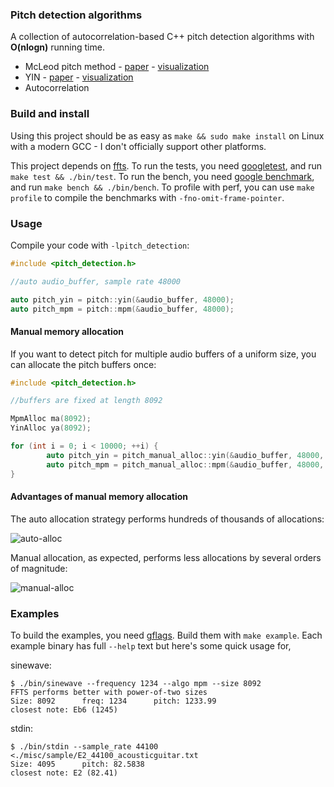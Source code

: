 ### Pitch detection algorithms

A collection of autocorrelation-based C++ pitch detection algorithms with **O(nlogn)** running time.

* McLeod pitch method - [paper](http://miracle.otago.ac.nz/tartini/papers/A_Smarter_Way_to_Find_Pitch.pdf) - [visualization](./misc/mcleod)
* YIN - [paper](http://audition.ens.fr/adc/pdf/2002_JASA_YIN.pdf) - [visualization](./misc/yin)
* Autocorrelation

### Build and install

Using this project should be as easy as `make && sudo make install` on Linux with a modern GCC - I don't officially support other platforms.

This project depends on [ffts](https://github.com/anthonix/ffts). To run the tests, you need [googletest](https://github.com/google/googletest), and run `make test && ./bin/test`. To run the bench, you need [google benchmark](https://github.com/google/benchmark), and run `make bench && ./bin/bench`. To profile with perf, you can use `make profile` to compile the benchmarks with `-fno-omit-frame-pointer`.

### Usage

Compile your code with `-lpitch_detection`:

```c++
#include <pitch_detection.h>

//auto audio_buffer, sample rate 48000

auto pitch_yin = pitch::yin(&audio_buffer, 48000);
auto pitch_mpm = pitch::mpm(&audio_buffer, 48000);
```

#### Manual memory allocation

If you want to detect pitch for multiple audio buffers of a uniform size, you can allocate the pitch buffers once:

```c++
#include <pitch_detection.h>

//buffers are fixed at length 8092

MpmAlloc ma(8092);
YinAlloc ya(8092);

for (int i = 0; i < 10000; ++i) {
        auto pitch_yin = pitch_manual_alloc::yin(&audio_buffer, 48000, &ya);
        auto pitch_mpm = pitch_manual_alloc::mpm(&audio_buffer, 48000, &ma);
}
```

#### Advantages of manual memory allocation

The auto allocation strategy performs hundreds of thousands of allocations:

![auto-alloc](./misc/membench/auto-alloc.png)

Manual allocation, as expected, performs less allocations by several orders of magnitude:

![manual-alloc](./misc/membench/manual-alloc.png)

### Examples

To build the examples, you need [gflags](https://github.com/gflags/gflags). Build them with `make example`. Each example binary has full `--help` text but here's some quick usage for,

sinewave:

```
$ ./bin/sinewave --frequency 1234 --algo mpm --size 8092
FFTS performs better with power-of-two sizes
Size: 8092      freq: 1234      pitch: 1233.99
closest note: Eb6 (1245)
```

stdin:

```
$ ./bin/stdin --sample_rate 44100 <./misc/sample/E2_44100_acousticguitar.txt
Size: 4095      pitch: 82.5838
closest note: E2 (82.41)
```
